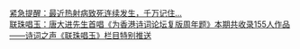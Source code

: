   
[紧急提醒：最近热射病致死连续发生，千万记住…](http://www.dianyue.me/archives/657/e56gpag5ycqcmiwg/)  
[联珠唱玉：唐大进先生首唱《为香港诗词论坛复版周年题》本期共收录155人作品——诗词之声《联珠唱玉》栏目特别推送](http://www.dianyue.me/archives/133/ylztq5ruwmkn8rpb/)